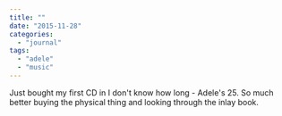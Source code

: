 ```yaml
---
title: ""
date: "2015-11-28"
categories: 
  - "journal"
tags: 
  - "adele"
  - "music"
---
```


Just bought my first CD in I don't know how long - Adele's 25. So much better buying the physical thing and looking through the inlay book.
